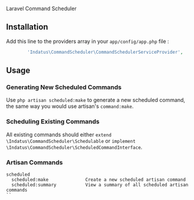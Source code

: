 Laravel Command Scheduler


## Installation

Add this line to the providers array in your `app/config/app.php` file :

```php
        'Indatus\CommandScheduler\CommandSchedulerServiceProvider',
```

## Usage

### Generating New Scheduled Commands

Use `php artisan scheduled:make` to generate a new scheduled command, the same way you would use artisan's `command:make`.

### Scheduling Existing Commands

All existing commands should either `extend \Indatus\CommandScheduler\Schedulable` or `implement \Indatus\CommandScheduler\ScheduledCommandInterface`.

### Artisan Commands
```
scheduled
  scheduled:make              Create a new scheduled artisan command
  scheduled:summary           View a summary of all scheduled artisan commands
``